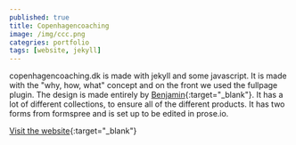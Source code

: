 ```yaml
---
published: true
title: Copenhagencoaching
image: /img/ccc.png
categries: portfolio
tags: [website, jekyll]
---
```

copenhagencoaching.dk is made with jekyll and some javascript. It is made with the "why, how, what" concept and on the front we used the fullpage plugin. The design is made entirely by [Benjamin](https://http://bennessy.dk/){:target="_blank"}.
It has a lot of different collections, to ensure all of the different products. It has two forms from formspree and is set up to be edited in prose.io.

[Visit the website](https://www.copenhagencoaching.dk){:target="_blank"}
